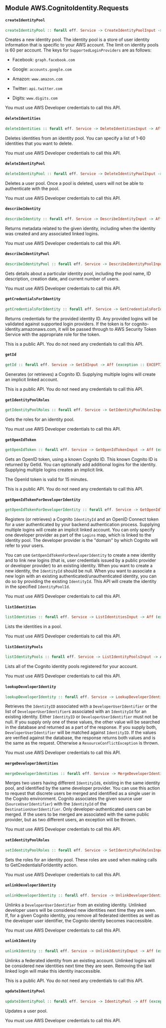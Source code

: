 ## Module AWS.CognitoIdentity.Requests

#### `createIdentityPool`

``` purescript
createIdentityPool :: forall eff. Service -> CreateIdentityPoolInput -> Aff (exception :: EXCEPTION | eff) IdentityPool
```

<p>Creates a new identity pool. The identity pool is a store of user identity information that is specific to your AWS account. The limit on identity pools is 60 per account. The keys for <code>SupportedLoginProviders</code> are as follows:</p> <ul> <li> <p>Facebook: <code>graph.facebook.com</code> </p> </li> <li> <p>Google: <code>accounts.google.com</code> </p> </li> <li> <p>Amazon: <code>www.amazon.com</code> </p> </li> <li> <p>Twitter: <code>api.twitter.com</code> </p> </li> <li> <p>Digits: <code>www.digits.com</code> </p> </li> </ul> <p>You must use AWS Developer credentials to call this API.</p>

#### `deleteIdentities`

``` purescript
deleteIdentities :: forall eff. Service -> DeleteIdentitiesInput -> Aff (exception :: EXCEPTION | eff) DeleteIdentitiesResponse
```

<p>Deletes identities from an identity pool. You can specify a list of 1-60 identities that you want to delete.</p> <p>You must use AWS Developer credentials to call this API.</p>

#### `deleteIdentityPool`

``` purescript
deleteIdentityPool :: forall eff. Service -> DeleteIdentityPoolInput -> Aff (exception :: EXCEPTION | eff) Unit
```

<p>Deletes a user pool. Once a pool is deleted, users will not be able to authenticate with the pool.</p> <p>You must use AWS Developer credentials to call this API.</p>

#### `describeIdentity`

``` purescript
describeIdentity :: forall eff. Service -> DescribeIdentityInput -> Aff (exception :: EXCEPTION | eff) IdentityDescription
```

<p>Returns metadata related to the given identity, including when the identity was created and any associated linked logins.</p> <p>You must use AWS Developer credentials to call this API.</p>

#### `describeIdentityPool`

``` purescript
describeIdentityPool :: forall eff. Service -> DescribeIdentityPoolInput -> Aff (exception :: EXCEPTION | eff) IdentityPool
```

<p>Gets details about a particular identity pool, including the pool name, ID description, creation date, and current number of users.</p> <p>You must use AWS Developer credentials to call this API.</p>

#### `getCredentialsForIdentity`

``` purescript
getCredentialsForIdentity :: forall eff. Service -> GetCredentialsForIdentityInput -> Aff (exception :: EXCEPTION | eff) GetCredentialsForIdentityResponse
```

<p>Returns credentials for the provided identity ID. Any provided logins will be validated against supported login providers. If the token is for cognito-identity.amazonaws.com, it will be passed through to AWS Security Token Service with the appropriate role for the token.</p> <p>This is a public API. You do not need any credentials to call this API.</p>

#### `getId`

``` purescript
getId :: forall eff. Service -> GetIdInput -> Aff (exception :: EXCEPTION | eff) GetIdResponse
```

<p>Generates (or retrieves) a Cognito ID. Supplying multiple logins will create an implicit linked account.</p> <p>This is a public API. You do not need any credentials to call this API.</p>

#### `getIdentityPoolRoles`

``` purescript
getIdentityPoolRoles :: forall eff. Service -> GetIdentityPoolRolesInput -> Aff (exception :: EXCEPTION | eff) GetIdentityPoolRolesResponse
```

<p>Gets the roles for an identity pool.</p> <p>You must use AWS Developer credentials to call this API.</p>

#### `getOpenIdToken`

``` purescript
getOpenIdToken :: forall eff. Service -> GetOpenIdTokenInput -> Aff (exception :: EXCEPTION | eff) GetOpenIdTokenResponse
```

<p>Gets an OpenID token, using a known Cognito ID. This known Cognito ID is returned by <a>GetId</a>. You can optionally add additional logins for the identity. Supplying multiple logins creates an implicit link.</p> <p>The OpenId token is valid for 15 minutes.</p> <p>This is a public API. You do not need any credentials to call this API.</p>

#### `getOpenIdTokenForDeveloperIdentity`

``` purescript
getOpenIdTokenForDeveloperIdentity :: forall eff. Service -> GetOpenIdTokenForDeveloperIdentityInput -> Aff (exception :: EXCEPTION | eff) GetOpenIdTokenForDeveloperIdentityResponse
```

<p>Registers (or retrieves) a Cognito <code>IdentityId</code> and an OpenID Connect token for a user authenticated by your backend authentication process. Supplying multiple logins will create an implicit linked account. You can only specify one developer provider as part of the <code>Logins</code> map, which is linked to the identity pool. The developer provider is the "domain" by which Cognito will refer to your users.</p> <p>You can use <code>GetOpenIdTokenForDeveloperIdentity</code> to create a new identity and to link new logins (that is, user credentials issued by a public provider or developer provider) to an existing identity. When you want to create a new identity, the <code>IdentityId</code> should be null. When you want to associate a new login with an existing authenticated/unauthenticated identity, you can do so by providing the existing <code>IdentityId</code>. This API will create the identity in the specified <code>IdentityPoolId</code>.</p> <p>You must use AWS Developer credentials to call this API.</p>

#### `listIdentities`

``` purescript
listIdentities :: forall eff. Service -> ListIdentitiesInput -> Aff (exception :: EXCEPTION | eff) ListIdentitiesResponse
```

<p>Lists the identities in a pool.</p> <p>You must use AWS Developer credentials to call this API.</p>

#### `listIdentityPools`

``` purescript
listIdentityPools :: forall eff. Service -> ListIdentityPoolsInput -> Aff (exception :: EXCEPTION | eff) ListIdentityPoolsResponse
```

<p>Lists all of the Cognito identity pools registered for your account.</p> <p>You must use AWS Developer credentials to call this API.</p>

#### `lookupDeveloperIdentity`

``` purescript
lookupDeveloperIdentity :: forall eff. Service -> LookupDeveloperIdentityInput -> Aff (exception :: EXCEPTION | eff) LookupDeveloperIdentityResponse
```

<p>Retrieves the <code>IdentityID</code> associated with a <code>DeveloperUserIdentifier</code> or the list of <code>DeveloperUserIdentifier</code>s associated with an <code>IdentityId</code> for an existing identity. Either <code>IdentityID</code> or <code>DeveloperUserIdentifier</code> must not be null. If you supply only one of these values, the other value will be searched in the database and returned as a part of the response. If you supply both, <code>DeveloperUserIdentifier</code> will be matched against <code>IdentityID</code>. If the values are verified against the database, the response returns both values and is the same as the request. Otherwise a <code>ResourceConflictException</code> is thrown.</p> <p>You must use AWS Developer credentials to call this API.</p>

#### `mergeDeveloperIdentities`

``` purescript
mergeDeveloperIdentities :: forall eff. Service -> MergeDeveloperIdentitiesInput -> Aff (exception :: EXCEPTION | eff) MergeDeveloperIdentitiesResponse
```

<p>Merges two users having different <code>IdentityId</code>s, existing in the same identity pool, and identified by the same developer provider. You can use this action to request that discrete users be merged and identified as a single user in the Cognito environment. Cognito associates the given source user (<code>SourceUserIdentifier</code>) with the <code>IdentityId</code> of the <code>DestinationUserIdentifier</code>. Only developer-authenticated users can be merged. If the users to be merged are associated with the same public provider, but as two different users, an exception will be thrown.</p> <p>You must use AWS Developer credentials to call this API.</p>

#### `setIdentityPoolRoles`

``` purescript
setIdentityPoolRoles :: forall eff. Service -> SetIdentityPoolRolesInput -> Aff (exception :: EXCEPTION | eff) Unit
```

<p>Sets the roles for an identity pool. These roles are used when making calls to <a>GetCredentialsForIdentity</a> action.</p> <p>You must use AWS Developer credentials to call this API.</p>

#### `unlinkDeveloperIdentity`

``` purescript
unlinkDeveloperIdentity :: forall eff. Service -> UnlinkDeveloperIdentityInput -> Aff (exception :: EXCEPTION | eff) Unit
```

<p>Unlinks a <code>DeveloperUserIdentifier</code> from an existing identity. Unlinked developer users will be considered new identities next time they are seen. If, for a given Cognito identity, you remove all federated identities as well as the developer user identifier, the Cognito identity becomes inaccessible.</p> <p>You must use AWS Developer credentials to call this API.</p>

#### `unlinkIdentity`

``` purescript
unlinkIdentity :: forall eff. Service -> UnlinkIdentityInput -> Aff (exception :: EXCEPTION | eff) Unit
```

<p>Unlinks a federated identity from an existing account. Unlinked logins will be considered new identities next time they are seen. Removing the last linked login will make this identity inaccessible.</p> <p>This is a public API. You do not need any credentials to call this API.</p>

#### `updateIdentityPool`

``` purescript
updateIdentityPool :: forall eff. Service -> IdentityPool -> Aff (exception :: EXCEPTION | eff) IdentityPool
```

<p>Updates a user pool.</p> <p>You must use AWS Developer credentials to call this API.</p>


